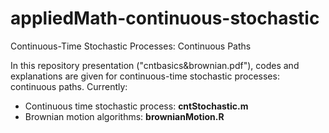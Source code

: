 # appliedMath-continuous-stochastic
  Continuous-Time Stochastic Processes: Continuous Paths

In this repository presentation ("cntbasics&brownian.pdf"), codes and explanations are given for continuous-time stochastic processes: continuous paths. Currently:

- Continuous time stochastic process: **cntStochastic.m**
- Brownian motion algorithms: **brownianMotion.R**
